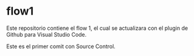 # flow1
Este repositorio contiene el flow 1, el cual se actualizara con el plugin de Github para Visual Studio Code.

Este es el primer comit con Source Control.